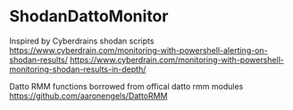 # ShodanDattoMonitor


Inspired by Cyberdrains shodan scripts
https://www.cyberdrain.com/monitoring-with-powershell-alerting-on-shodan-results/
https://www.cyberdrain.com/monitoring-with-powershell-monitoring-shodan-results-in-depth/


Datto RMM functions borrowed from offical datto rmm modules
https://github.com/aaronengels/DattoRMM
